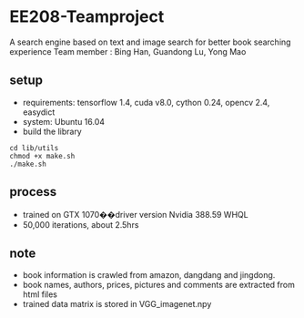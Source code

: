 # EE208-Teamproject
A search engine based on text and image search for better book searching experience
Team member : Bing Han, Guandong Lu, Yong Mao

## setup
- requirements: tensorflow 1.4, cuda v8.0, cython 0.24, opencv 2.4, easydict
- system: Ubuntu 16.04
- build the library
```shell
cd lib/utils
chmod +x make.sh
./make.sh
```

## process
- trained on GTX 1070��driver version Nvidia 388.59 WHQL
- 50,000 iterations, about 2.5hrs

## note
- book information is crawled from amazon, dangdang and jingdong.
- book names, authors, prices, pictures and comments are extracted from html files
- trained data matrix is stored in VGG_imagenet.npy